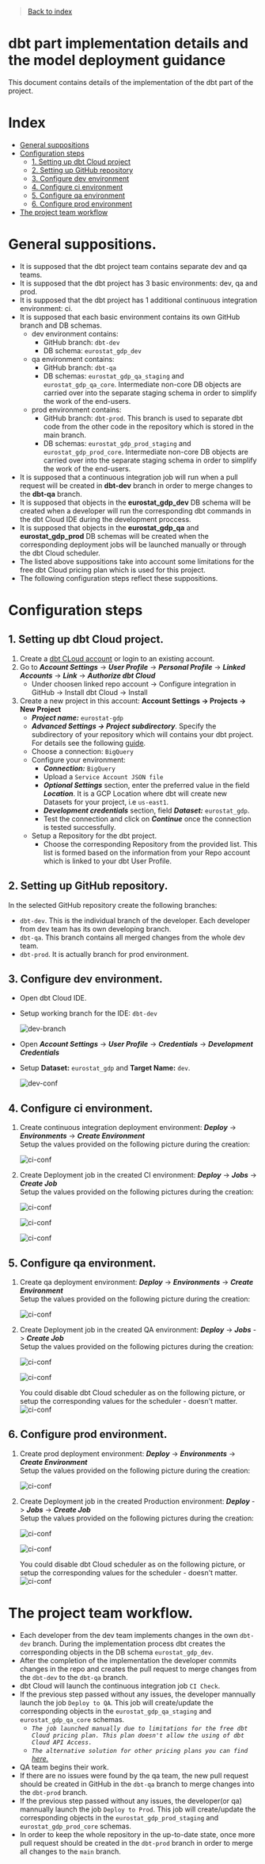 >[Back to index](../README.md)

# dbt part implementation details and the model deployment guidance

This document contains details of the implementation of the dbt part of the project.

# Index
- [General suppositions](#general-suppositions)
- [Configuration steps](#configuration-steps)
  - [1. Setting up dbt Cloud project](#1-setting-up-dbt-cloud-project)
  - [2. Setting up GitHub repository](#2-setting-up-github-repository)
  - [3. Configure dev environment](#3-configure-dev-environment)
  - [4. Configure ci environment](#4-configure-ci-environment)
  - [5. Configure qa environment](#5-configure-qa-environment)
  - [6. Configure prod environment](#6-configure-prod-environment)
- [The project team workflow](#the-project-team-workflow)

# General suppositions.
- It is supposed that the dbt project team contains separate dev and qa teams.
- It is supposed that the dbt project has 3 basic environments: dev, qa and prod.
- It is supposed that the dbt project has 1 additional continuous integration environment: ci. 
- It is supposed that each basic environment contains its own GitHub branch and DB schemas.
  - dev environment contains:
      - GitHub branch: `dbt-dev`
      - DB schema: `eurostat_gdp_dev`
  - qa environment contains:
      - GitHub branch: `dbt-qa` 
      - DB schemas: `eurostat_gdp_qa_staging` and `eurostat_gdp_qa_core`. Intermediate non-core DB objects are carried over into the separate staging schema in order to simplify the work of the end-users.
  - prod environment contains:
      - GitHub branch: `dbt-prod`. This branch is used to separate dbt code from the other code in the repository which is stored in the main branch. 
      - DB schemas: `eurostat_gdp_prod_staging` and `eurostat_gdp_prod_core`. Intermediate non-core DB objects are carried over into the separate staging schema in order to simplify the work of the end-users.
- It is supposed that a continuous integration job will run when a pull request will be created in **dbt-dev** branch in order to merge changes to the **dbt-qa** branch.
- It is supposed that objects in the **eurostat_gdp_dev** DB schema will be created when a developer will run the corresponding dbt commands in the dbt Cloud IDE during the development proccess.
- It is supposed that objects in the **eurostat_gdp_qa** and **eurostat_gdp_prod** DB schemas will be created when the corresponding deployment jobs will be launched manually or through the dbt Cloud scheduler.
- The listed above suppositions take into account some limitations for the free dbt Cloud pricing plan which is used for this project. 
- The following configuration steps reflect these suppositions.


# Configuration steps
## 1. Setting up dbt Cloud project.
1. Create a [dbt CLoud account](https://www.getdbt.com/signup/) or login to an existing account.
2. Go to **_Account Settings_** -> **_User Profile_** -> **_Personal Profile_** -> **_Linked Accounts_** -> **_Link_** -> **_Authorize dbt Cloud_**
      - Under choosen linked repo account -> Configure integration in GitHub -> Install dbt Cloud -> Install
3. Create a new project in this account: **Account Settings -> Projects -> New Project**
    - **_Project name:_** `eurostat-gdp`
    - **_Advanced Settings -> Project subdirectory_**. Specify the subdirectory of your repository which will contains your dbt project. For details see the following [guide](https://docs.getdbt.com/docs/build/projects#project-subdirectories).
    - Choose a connection: `BigQuery`
    - Configure your environment:
      - **_Connection:_** `BigQuery`
      - Upload a `Service Account JSON file`
      - **_Optional Settings_** section, enter the preferred value in the field **_Location_**. It is a GCP Location where dbt will create new Datasets for your project, i.e `us-east1`.
      - **_Development credentials_** section, field **_Dataset:_** `eurostat_gdp`. 
      - Test the connection and click on **_Continue_** once the connection is tested successfully.
    - Setup a Repository for the dbt project.
      - Choose the corresponding Repository from the provided list. This list is formed based on the information from your Repo account which is linked to your dbt User Profile.


  
## 2. Setting up GitHub repository.
In the selected GitHub repository create the following branches: 
- `dbt-dev`. This is the individual branch of the developer. Each developer from dev team has its own developing branch.
- `dbt-qa`. This branch contains all merged changes from the whole dev team.
- `dbt-prod`. It is actually branch for prod environment.



## 3. Configure dev environment.
- Open dbt Cloud IDE.
- Setup working branch for the IDE: `dbt-dev`
  
    ![dev-branch](../img/p1.png)
- Open **_Account Settings_** -> **_User Profile_** -> **_Credentials_** -> **_Development Credentials_**
- Setup **Dataset:** `eurostat_gdp` and **Target Name:** `dev`.

    ![dev-conf](../img/p2.png)



## 4. Configure ci environment.
1. Create continuous integration deployment environment: **_Deploy_** -> **_Environments_** -> **_Create Environment_**  
   Setup the values provided on the following picture during the creation:

    ![ci-conf](../img/p3.png)

2. Create Deployment job in the created CI environment: **_Deploy_** -> **_Jobs_** -> **_Create Job_**  
   Setup the values provided on the following pictures during the creation:

    ![ci-conf](../img/p4.png)

    ![ci-conf](../img/p5.png)

    ![ci-conf](../img/p6.png)



## 5. Configure qa environment.
1. Create qa deployment environment: **_Deploy_** -> **_Environments_** -> **_Create Environment_**  
   Setup the values provided on the following picture during the creation:

    ![ci-conf](../img/p7.png)

2. Create Deployment job in the created QA environment: **_Deploy_** -> **_Jobs_** -> **_Create Job_**  
   Setup the values provided on the following pictures during the creation:

    ![ci-conf](../img/p8.png)

    ![ci-conf](../img/p9.png)

    You could disable dbt Cloud scheduler as on the following picture, or setup the corresponding values for the scheduler - doesn't matter.
    ![ci-conf](../img/p10.png)



## 6. Configure prod environment.
1. Create prod deployment environment: **_Deploy_** -> **_Environments_** -> **_Create Environment_**  
   Setup the values provided on the following picture during the creation:

    ![ci-conf](../img/p11.png)

2. Create Deployment job in the created Production environment: **_Deploy_** -> **_Jobs_** -> **_Create Job_**  
   Setup the values provided on the following pictures during the creation:

    ![ci-conf](../img/p12.png)

    ![ci-conf](../img/p9.png)

    You could disable dbt Cloud scheduler as on the following picture, or setup the corresponding values for the scheduler - doesn't matter.
    ![ci-conf](../img/p10.png)


# The project team workflow.
- Each developer from the dev team implements changes in the own `dbt-dev` branch. During the implementation process dbt creates the corresponding objects in the DB schema `eurostat_gdp_dev`.
- After the completion of the implementation the developer commits changes in the repo and creates the pull request to merge changes from the `dbt-dev` to the `dbt-qa` branch.
- dbt Cloud will launch the continuous integration job `CI Check`.
- If the previous step passed without any issues, the developer mannually launch the job `Deploy to QA`. This job will create/update the corresponding objects in the `eurostat_gdp_qa_staging` and `eurostat_gdp_qa_core` schemas.
    - _`The job launched manually due to limitations for the free dbt Cloud pricing plan. This plan doesn't allow the using of dbt Cloud API Access.`_
    - _`The alternative solution for other pricing plans you can find` [here.](https://docs.getdbt.com/guides/orchestration/custom-cicd-pipelines/3-dbt-cloud-job-on-merge)_
- QA team begins their work.
- If there are no issues were found by the qa team, the new pull request should be created in GitHub in the `dbt-qa` branch to merge changes into the `dbt-prod` branch.
- If the previous step passed without any issues, the developer(or qa) mannually launch the job `Deploy to Prod`. This job will create/update the corresponding objects in the `eurostat_gdp_prod_staging` and `eurostat_gdp_prod_core` schemas.
- In order to keep the whole repository in the up-to-date state, once more pull request should be created in the `dbt-prod` branch in order to merge all changes to the `main` branch.
